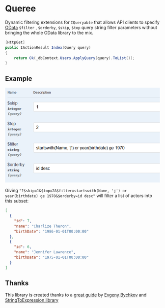 ﻿# Queree

Dynamic filtering extensions for `IQueryable` that allows API clients to specify 
[OData][odata] `$filter` , `$orderby`, `$skip`, `$top` query string filter parameters without bringing the whole OData library to the mix.

```c#
[HttpGet]
public IActionResult Index(Query query)
{
    return Ok(_dbContext.Users.ApplyQuery(query).ToList());
}
```


## Example

![](images/query_params.png)

Giving `"?$skip=1&$top=2&$filter=startswith(Name, 'j') or year(birthdate) ge 1970&$orderby=id desc"` will filter a list of actors into this subset:

```json
[
  {
    "id": 7,
    "name": "Charlize Theron",
    "birthDate": "1986-01-01T00:00:00"
  },
  {
    "id": 6,
    "name": "Jennifer Lawrence",
    "birthDate": "1975-01-01T00:00:00"
  }
]
```



## Thanks

This library is created thanks to a [great guide][guide] by [Evgeny Bychkov](https://twitter.com/bychkovea) and [StringToExpression library][lib] 

[odata]: https://www.odata.org/documentation/odata-version-2-0/uri-conventions/#_45_filter_system_query_option_filter_13
[guide]: http://codewithevgeny.com/web-api-odata/
[lib]: https://github.com/codecutout/StringToExpression